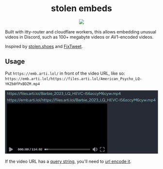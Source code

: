 <h1 align="center">stolen embeds</h1>
<p align="center">
  <a href="https://skillicons.dev">
    <img src="https://skillicons.dev/icons?i=workers,discord,pnpm" />
  </a>
</p>
Built with itty-router and cloudflare workers, this allows embedding unusual videos in Discord, such as 100+ megabyte videos or AV1-encoded videos.

Inspired by [stolen.shoes](https://stolen.shoes/) and [FixTweet](https://github.com/FixTweet/FxTwitter).

## Usage
Put `https://emb.arti.lol/` in front of the video URL, like so:
`https://emb.arti.lol/https://files.arti.lol/American_Psycho_LQ-YKZb0fPxBDZM.mp4`

![screenshot from discord of two messages. shows one link to a video file, not embedding. shows the same link with emb.arti.lol in front of it, which embeds](screenshot.png)

If the video URL has a [query string](https://en.wikipedia.org/wiki/Query_string), you'll need to [url encode it](https://meyerweb.com/eric/tools/dencoder/).
